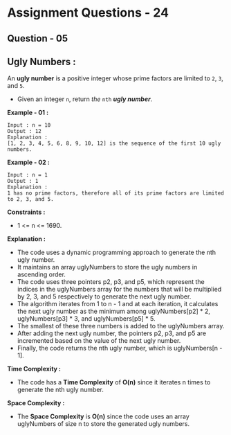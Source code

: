 # **Assignment Questions - 24**
## **Question - 05**
## **Ugly Numbers :**

An **ugly number** is a positive integer whose prime factors are limited to `2`, `3`, and `5`.
- Given an integer `n`, return *the* `nth` ***ugly number***.

**Example - 01 :**
```
Input : n = 10
Output : 12
Explanation : 
[1, 2, 3, 4, 5, 6, 8, 9, 10, 12] is the sequence of the first 10 ugly numbers.
```

**Example - 02 :**
```
Input : n = 1
Output : 1
Explanation : 
1 has no prime factors, therefore all of its prime factors are limited to 2, 3, and 5.
```

**Constraints :**
- 1 <= n <= 1690.

**Explanation :**
- The code uses a dynamic programming approach to generate the nth ugly number. 
- It maintains an array uglyNumbers to store the ugly numbers in ascending order.
- The code uses three pointers p2, p3, and p5, which represent the indices in the uglyNumbers array for the numbers that will be multiplied by 2, 3, and 5 respectively to generate the next ugly number.
- The algorithm iterates from 1 to n - 1 and at each iteration, it calculates the next ugly number as the minimum among uglyNumbers[p2] * 2, uglyNumbers[p3] * 3, and uglyNumbers[p5] * 5. 
- The smallest of these three numbers is added to the uglyNumbers array.
- After adding the next ugly number, the pointers p2, p3, and p5 are incremented based on the value of the next ugly number.
- Finally, the code returns the nth ugly number, which is uglyNumbers[n - 1].

**Time Complexity :** 
- The code has a **Time Complexity** of **O(n)** since it iterates n times to generate the nth ugly number.

**Space Complexity :** 
- The **Space Complexity** is **O(n)** since the code uses an array uglyNumbers of size n to store the generated ugly numbers.